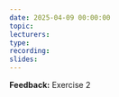 ```yaml
---
date: 2025-04-09 00:00:00
topic:
lecturers:
type:
recording: 
slides:
---
```


**Feedback:** Exercise 2
